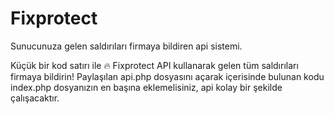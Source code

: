 # Fixprotect

Sunucunuza gelen saldırıları firmaya bildiren api sistemi.

Küçük bir kod satırı ile 🔥 Fixprotect API kullanarak gelen tüm saldırıları firmaya bildirin!
Paylaşılan api.php dosyasını açarak içerisinde bulunan kodu index.php dosyanızın en başına eklemelisiniz, api kolay bir şekilde çalışacaktır.




